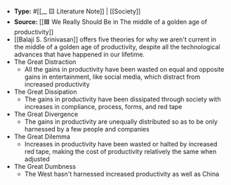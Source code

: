 - **Type:** #[[__ 🟨 Literature Note]] | [[Society]]
- **Source:** [[🟦 We Really Should Be in The middle of a golden age of productivity]]
- [[Balaji S. Srinivasan]] offers five theories for why we aren't current in the middle of a golden age of productivity, despite all the technological advances that have happened in our lifetime.
- The Great Distraction
    - All the gains in productivity have been wasted on equal and opposite gains in entertainment, like social media, which distract from increased productivity
- The Great Dissipation
    - The gains in productivity have been dissipated through society with increases in compliance, process, forms, and red tape
- The Great Divergence
    - The gains in productivity are unequally distributed so as to be only harnessed by a few people and companies
- The Great Dilemma
    - Increases in productivity have been wasted or halted by increased red tape, making the cost of productivity relatively the same when adjusted
- The Great Dumbness
    - The West hasn't harnessed increased productivity as well as China
